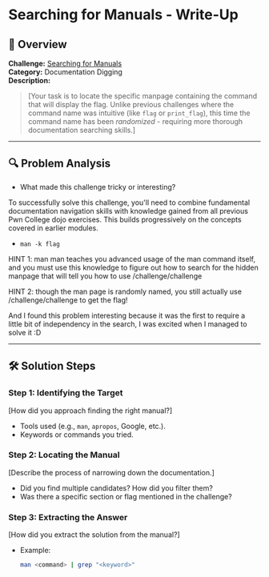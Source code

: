 # Searching for Manuals - Write-Up

## 🌟 Overview
**Challenge:** [Searching for Manuals]()  
**Category:** Documentation Digging  
**Description:**  
> [Your task is to locate the specific manpage containing the command that will display the flag. Unlike previous challenges where the command name was intuitive (like `flag` or `print_flag`), this time the command name has been *randomized* - requiring more thorough documentation searching skills.]  

---

## 🔍 Problem Analysis

- What made this challenge tricky or interesting?

To successfully solve this challenge, you'll need to combine fundamental documentation navigation skills with knowledge gained from all previous Pwn College dojo exercises. This builds progressively on the concepts covered in earlier modules.
- ```man -k flag```

HINT 1: man man teaches you advanced usage of the man command itself, and you must use this knowledge to figure out how to search for the hidden manpage that will tell you how to use /challenge/challenge

HINT 2: though the man page is randomly named, you still actually use /challenge/challenge to get the flag!

And I found this problem interesting because it was the first to require a little bit of independency in the search, I was excited when I managed to solve it :D

---

## 🛠️ Solution Steps
### Step 1: Identifying the Target
[How did you approach finding the right manual?]
- Tools used (e.g., `man`, `apropos`, Google, etc.).
- Keywords or commands you tried.

### Step 2: Locating the Manual
[Describe the process of narrowing down the documentation.]
- Did you find multiple candidates? How did you filter them?
- Was there a specific section or flag mentioned in the challenge?

### Step 3: Extracting the Answer
[How did you extract the solution from the manual?]
- Example:  
  ```bash
  man <command> | grep "<keyword>"